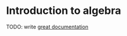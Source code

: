 # Introduction to algebra

TODO: write [great documentation](http://jacobian.org/writing/what-to-write/)
